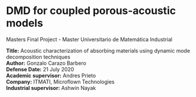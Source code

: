# DMD for coupled porous-acoustic models
Masters Final Project - Master Universitario de Matemática Industrial

**Title:** Acoustic characterization of absorbing materials using dynamic mode decomposition techniques<br/>
**Author:** Gonzalo Carazo Barbero<br/>
**Defense Date:** 21 July 2020<br/>
**Academic supervisor:** Andres Prieto<br/>
**Company:** ITMATI, Microflown Technologies<br/>
**Industrial supervisor:**  Ashwin Nayak
